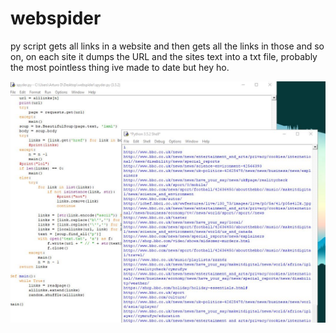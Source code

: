 # webspider
py script gets all links in a website and then gets all the links in those and so on, on each site it dumps the URL and the sites text into a txt file, probably the most pointless thing ive made to date but hey ho.

![yeet](https://raw.githubusercontent.com/cheeseconnoisseur/cheeseconnoisseur.github.io/master/images/crawl.JPG)
